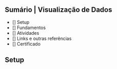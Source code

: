 ![]()

## Sumário | Visualização de Dados

- [] Setup
- [] Fundamentos
- [] Atividades
- [] Links e outras referências
- [] Certificado
      
## Setup